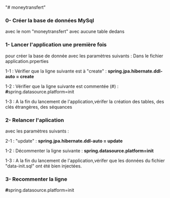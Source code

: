 "# moneytransfert" 

<h3>0- Créer la base de données MySql</h3> avec le nom "moneytransfert" avec aucune table dedans

<h3>1- Lancer l'application une <b>première fois</b></h3> pour créer la base de donnée avec les paramètres suivants : Dans le fichier application.prperties

1-1 : Vérifier que la ligne suivante est à "create" : 
<b>spring.jpa.hibernate.ddl-auto = create</b>

1-2 : Vérifier que la ligne suivante est commentée (#) : <b>#</b>spring.datasource.platform=init

1-3 : A la fin du lancement de l'application,vérifer la création des tables, des clés étrangères, des séquances

<h3>2- <b>Relancer</b> l'aplication</h3> avec les paramètres suivants :

2-1 : "update" : <b>spring.jpa.hibernate.ddl-auto = update</b>

1-2 : Décommenter la ligne suivante : <b>spring.datasource.platform=init</b>

1-3 : A la fin du lancement de l'application,vérifer que les données du fichier "data-init.sql" ont été bien injectées.

<h3>3- Recommenter la ligne </h3><b>#</b>spring.datasource.platform=init